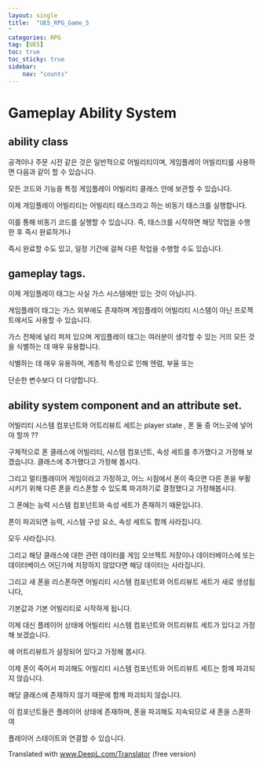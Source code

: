 ```yaml
---
layout: single
title:  "UE5_RPG_Game_5
"
categories: RPG
tag: [UE5]
toc: true
toc_sticky: true
sidebar:
    nav: "counts"
---
```


# Gameplay Ability System
   
## ability class
공격이나 주문 시전 같은 것은 일반적으로 어빌리티이며, 게임플레이 어빌리티를 사용하면 다음과 같이 할 수 있습니다.   

모든 코드와 기능을 특정 게임플레이 어빌리티 클래스 안에 보관할 수 있습니다.   

이제 게임플레이 어빌리티는 어빌리티 태스크라고 하는 비동기 태스크를 실행합니다.   

이를 통해 비동기 코드를 실행할 수 있습니다. 즉, 태스크를 시작하면 해당 작업을 수행한 후 즉시 완료하거나

즉시 완료할 수도 있고, 일정 기간에 걸쳐 다른 작업을 수행할 수도 있습니다.   

## gameplay tags.

이제 게임플레이 태그는 사실 가스 시스템에만 있는 것이 아닙니다.   

게임플레이 태그는 가스 외부에도 존재하며 게임플레이 어빌리티 시스템이 아닌 프로젝트에서도 사용할 수 있습니다.   

가스 전체에 널리 퍼져 있으며 게임플레이 태그는 여러분이 생각할 수 있는 거의 모든 것을 식별하는 데 매우 유용합니다.   

식별하는 데 매우 유용하며, 계층적 특성으로 인해 엔럼, 부울 또는

단순한 변수보다 더 다양합니다.   

## ability system component and an attribute set.

어빌리티 시스템 컴포넌트와 어트리뷰트 세트는  player state , 폰 둘 중 어느곳에 넣어야 할까 ??

구체적으로 폰 클래스에 어빌리티, 시스템 컴포넌트, 속성 세트를 추가했다고 가정해 보겠습니다. 클래스에 추가했다고 가정해 봅시다.

그리고 멀티플레이어 게임이라고 가정하고, 어느 시점에서 폰이 죽으면 다른 폰을 부활시키기 위해 다른 폰을 리스폰할 수 있도록 파괴하기로 결정했다고 가정해봅시다.

그 폰에는 능력 시스템 컴포넌트와 속성 세트가 존재하기 때문입니다.

폰이 파괴되면 능력, 시스템 구성 요소, 속성 세트도 함께 사라집니다.

모두 사라집니다.

그리고 해당 클래스에 대한 관련 데이터를 게임 오브젝트 저장이나 데이터베이스에 또는 데이터베이스 어딘가에 저장하지 않았다면 해당 데이터는 사라집니다.

그리고 새 폰을 리스폰하면 어빌리티 시스템 컴포넌트와 어트리뷰트 세트가 새로 생성됩니다,

기본값과 기본 어빌리티로 시작하게 됩니다.

이제 대신 플레이어 상태에 어빌리티 시스템 컴포넌트와 어트리뷰트 세트가 있다고 가정해 보겠습니다.

에 어트리뷰트가 설정되어 있다고 가정해 봅시다.

이제 폰이 죽어서 파괴해도 어빌리티 시스템 컴포넌트와 어트리뷰트 세트는 함께 파괴되지 않습니다.

해당 클래스에 존재하지 않기 때문에 함께 파괴되지 않습니다.

이 컴포넌트들은 플레이어 상태에 존재하며, 폰을 파괴해도 지속되므로 새 폰을 스폰하여

플레이어 스테이트와 연결할 수 있습니다.

Translated with www.DeepL.com/Translator (free version)